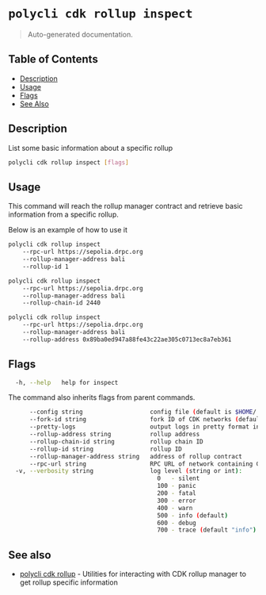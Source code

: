 # `polycli cdk rollup inspect`

> Auto-generated documentation.

## Table of Contents

- [Description](#description)
- [Usage](#usage)
- [Flags](#flags)
- [See Also](#see-also)

## Description

List some basic information about a specific rollup

```bash
polycli cdk rollup inspect [flags]
```

## Usage

This command will reach the rollup manager contract and retrieve basic information from a specific rollup.

Below is an example of how to use it

```bash
polycli cdk rollup inspect
    --rpc-url https://sepolia.drpc.org
    --rollup-manager-address bali
    --rollup-id 1

polycli cdk rollup inspect
    --rpc-url https://sepolia.drpc.org
    --rollup-manager-address bali
    --rollup-chain-id 2440

polycli cdk rollup inspect
    --rpc-url https://sepolia.drpc.org
    --rollup-manager-address bali
    --rollup-address 0x89ba0ed947a88fe43c22ae305c0713ec8a7eb361
```

## Flags

```bash
  -h, --help   help for inspect
```

The command also inherits flags from parent commands.

```bash
      --config string                   config file (default is $HOME/.polygon-cli.yaml)
      --fork-id string                  fork ID of CDK networks (default "12")
      --pretty-logs                     output logs in pretty format instead of JSON (default true)
      --rollup-address string           rollup address
      --rollup-chain-id string          rollup chain ID
      --rollup-id string                rollup ID
      --rollup-manager-address string   address of rollup contract
      --rpc-url string                  RPC URL of network containing CDK contracts (default "http://localhost:8545")
  -v, --verbosity string                log level (string or int):
                                          0   - silent
                                          100 - panic
                                          200 - fatal
                                          300 - error
                                          400 - warn
                                          500 - info (default)
                                          600 - debug
                                          700 - trace (default "info")
```

## See also

- [polycli cdk rollup](polycli_cdk_rollup.md) - Utilities for interacting with CDK rollup manager to get rollup specific information

